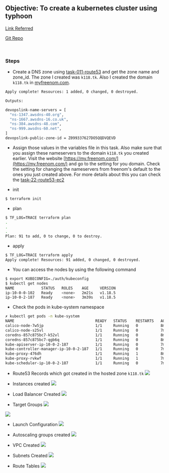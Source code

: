 ## Objective: To create a kubernetes cluster using typhoon

[Link Referred](https://typhoon.psdn.io/flatcar-linux/aws/)

[Git Repo](https://github.com/poseidon/typhoon/)

<br>

### Steps

- Create a DNS zone using [task-011-route53](../task-011-route53) and get the zone name and zone_id. The zone I created was `k118.tk`. Also I created the domain `k118.tk`
 in [myfreenom.com](https://my.freenom.com/). 
```bash
Apply complete! Resources: 1 added, 0 changed, 0 destroyed.

Outputs:

devopslink-name-servers = [
  "ns-1347.awsdns-40.org",
  "ns-1667.awsdns-16.co.uk",
  "ns-384.awsdns-48.com",
  "ns-999.awsdns-60.net",
]
devopslink-public-zone-id = Z099337627DO5QQDVQEVD

```

- Assign those values in the variables file in this task. Also make sure that you assign these nameservers to the domain `k118.tk` you created earlier. Visit the website
[https://my.freenom.com/](https://my.freenom.com/) and go to the setting for you domain. Check the setting for changing the nameservers from freenom's default
to the ones you just created above. For more details about this you can check the [task-22-route53-ec2](../task-022-route53-ec2)

- init
```bash
$ terraform init
```

- plan
```bash
$ TF_LOG=TRACE terraform plan
.
.
.
Plan: 91 to add, 0 to change, 0 to destroy.
```

- apply
```bash
$ TF_LOG=TRACE terraform apply
Apply complete! Resources: 91 added, 0 changed, 0 destroyed.
```

- You can access the nodes by using the following command
```bash
$ export KUBECONFIG=./auth/kubeconfig  
$ kubectl get nodes
NAME            STATUS   ROLES    AGE     VERSION
ip-10-0-0-102   Ready    <none>   2m21s   v1.18.5
ip-10-0-2-187   Ready    <none>   3m39s   v1.18.5
```

- Check the pods in kube-system namespace
```bash
✗ kubectl get pods -n kube-system
NAME                                    READY   STATUS    RESTARTS   AGE
calico-node-7w5jp                       1/1     Running   0          8m23s
calico-node-s25vl                       1/1     Running   0          7m5s
coredns-857c875bc7-k52vl                1/1     Running   0          8m31s
coredns-857c875bc7-qgb6q                1/1     Running   0          8m31s
kube-apiserver-ip-10-0-2-187            1/1     Running   0          7m1s
kube-controller-manager-ip-10-0-2-187   1/1     Running   0          7m41s
kube-proxy-476dh                        1/1     Running   1          8m23s
kube-proxy-rvkwf                        1/1     Running   1          7m5s
kube-scheduler-ip-10-0-2-187            1/1     Running   0          7m13s
```

- Route53 Records which got created in the hosted zone `k118.tk`
![](.images/r53-records.png)


- Instances created
![](.images/instances-created.png)

- Load Balancer Created
![](.images/lb-created.png)


- Target Groups
![](.images/target-groups.png)

![](.images/target-groups-health.png)


- Launch Configuration
![](.images/launch-configuration.png)

- Autoscaling groups created
![](.images/auto-scaling-groups.png)

- VPC Created
![](.images/vpc-created.png)

- Subnets Created
![](.images/subnets-created.png)

- Route Tables
![](.images/route-tables.png)

